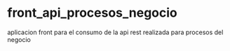 # front_api_procesos_negocio
aplicacion front para el consumo de la api rest realizada para procesos del negocio
